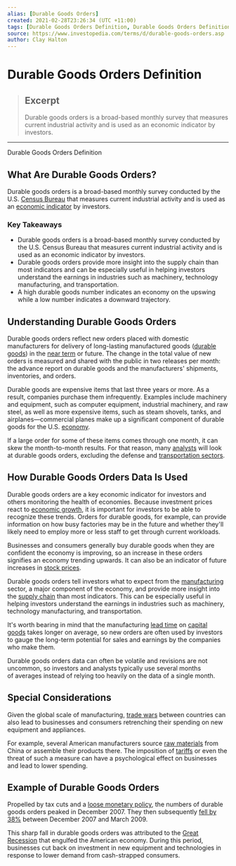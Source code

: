 ```yaml
---
alias: [Durable Goods Orders]
created: 2021-02-28T23:26:34 (UTC +11:00)
tags: [Durable Goods Orders Definition, Durable Goods Orders Definition]
source: https://www.investopedia.com/terms/d/durable-goods-orders.asp
author: Clay Halton
---
```


# Durable Goods Orders Definition

> ## Excerpt
> Durable goods orders is a broad-based monthly survey that measures current industrial activity and is used as an economic indicator by investors.

---

Durable Goods Orders Definition
## What Are Durable Goods Orders?

Durable goods orders is a broad-based monthly survey conducted by the U.S. [Census Bureau](https://www.investopedia.com/terms/b/bureauofcensus.asp) that measures current industrial activity and is used as an [economic indicator](https://www.investopedia.com/terms/e/economic_indicator.asp) by investors.

### Key Takeaways

-   Durable goods orders is a broad-based monthly survey conducted by the U.S. Census Bureau that measures current industrial activity and is used as an economic indicator by investors.
-   Durable goods orders provide more insight into the supply chain than most indicators and can be especially useful in helping investors understand the earnings in industries such as machinery, technology manufacturing, and transportation.
-   A high durable goods number indicates an economy on the upswing while a low number indicates a downward trajectory.

## Understanding Durable Goods Orders

Durable goods orders reflect new orders placed with domestic manufacturers for delivery of long-lasting manufactured goods ([durable goods](https://www.investopedia.com/terms/d/durables.asp)) in the [near term](https://www.investopedia.com/terms/n/nearterm.asp) or future. The change in the total value of new orders is measured and shared with the public in two releases per month: the advance report on durable goods and the manufacturers' shipments, inventories, and orders.

Durable goods are expensive items that last three years or more. As a result, companies purchase them infrequently. Examples include machinery and equipment, such as computer equipment, industrial machinery, and raw steel, as well as more expensive items, such as steam shovels, tanks, and airplanes—commercial planes make up a significant component of durable goods for the U.S. [economy](https://www.investopedia.com/terms/e/economy.asp). 

If a large order for some of these items comes through one month, it can skew the month-to-month results. For that reason, many [analysts](https://www.investopedia.com/terms/a/analyst.asp) will look at durable goods orders, excluding the defense and [transportation sectors](https://www.investopedia.com/terms/t/transportation_sector.asp).

## How Durable Goods Orders Data Is Used

Durable goods orders are a key economic indicator for investors and others monitoring the health of economies. Because investment prices react to [economic growth](https://www.investopedia.com/terms/e/economicgrowth.asp), it is important for investors to be able to recognize these trends. Orders for durable goods, for example, can provide information on how busy factories may be in the future and whether they'll likely need to employ more or less staff to get through current workloads.

Businesses and consumers generally buy durable goods when they are confident the economy is improving, so an increase in these orders signifies an economy trending upwards. It can also be an indicator of future increases in [stock prices](https://www.investopedia.com/articles/stocks/08/stock-prices-fool.asp). 

Durable goods orders tell investors what to expect from the [manufacturing](https://www.investopedia.com/terms/m/manufacturing.asp) sector, a major component of the economy, and provide more insight into the [supply chain](https://www.investopedia.com/terms/s/supplychain.asp) than most indicators. This can be especially useful in helping investors understand the earnings in industries such as machinery, technology manufacturing, and transportation.

It's worth bearing in mind that the manufacturing [lead time](https://www.investopedia.com/terms/l/leadtime.asp) on [capital goods](https://www.investopedia.com/terms/c/capitalgoods.asp) takes longer on average, so new orders are often used by investors to gauge the long-term potential for sales and earnings by the companies who make them.

Durable goods orders data can often be volatile and revisions are not uncommon, so investors and analysts typically use several months of averages instead of relying too heavily on the data of a single month.

## Special Considerations

Given the global scale of manufacturing, [trade wars](https://www.investopedia.com/terms/t/trade-war.asp) between countries can also lead to businesses and consumers retrenching their spending on new equipment and appliances.

For example, several American manufacturers source [raw materials](https://www.investopedia.com/terms/r/rawmaterials.asp) from China or assemble their products there. The imposition of [tariffs](https://www.investopedia.com/terms/t/tariff.asp) or even the threat of such a measure can have a psychological effect on businesses and lead to lower spending.

## Example of Durable Goods Orders

Propelled by tax cuts and a [loose monetary policy](https://www.investopedia.com/terms/e/expansionary_policy.asp), the numbers of durable goods orders peaked in December 2007. They then subsequently [fell by 38%](https://fred.stlouisfed.org/series/DGORDER) between December 2007 and March 2009.

This sharp fall in durable goods orders was attributed to the [Great Recession](https://www.investopedia.com/terms/g/great-recession.asp) that engulfed the American economy. During this period, businesses cut back on investment in new equipment and technologies in response to lower demand from cash-strapped consumers.
